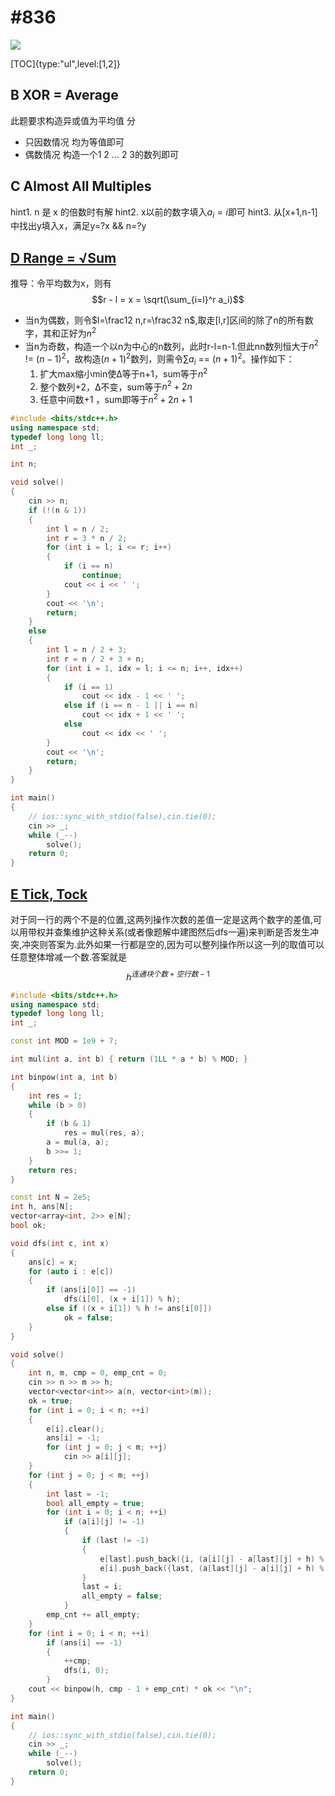 # #836

![](https://voidtech.cn/i/2022/11/29/nu6akl.png)

[TOC]{type:"ul",level:[1,2]}

## B XOR = Average
此题要求构造异或值为平均值
分
- 只因数情况
均为等值即可
- 偶数情况
构造一个1 2 ... 2 3的数列即可

## C Almost All Multiples
hint1. n 是 x 的倍数时有解
hint2. x以前的数字填入$a_i = i$即可
hint3. 从[x+1,n-1]中找出y填入x，满足y=?x && n=?y

## [D Range = √Sum](https://codeforces.com/contest/1758/problem/D)

推导：令平均数为x，则有
$$r - l = x = \sqrt(\sum_{i=l}^r a_i)$$
- 当n为偶数，则令$l=\frac12  n,r=\frac32 n$,取走[l,r]区间的除了n的所有数字，其和正好为$n^2$
- 当n为奇数，构造一个以n为中心的n数列，此时r-l=n-1.但此nn数列恒大于$n^2$ != $(n-1)^2$，故构造$(n+1)^2$数列，则需令$\sum{}a_i$ == $(n+1)^2$。操作如下：
    1. 扩大max缩小min使Δ等于n+1，sum等于$n^2$
    2. 整个数列+2，Δ不变，sum等于$n^2 + 2n$
    3. 任意中间数+1 ，sum即等于$n^2 + 2n + 1$

```c++
#include <bits/stdc++.h>
using namespace std;
typedef long long ll;
int _;

int n;

void solve()
{
    cin >> n;
    if (!(n & 1))
    {
        int l = n / 2;
        int r = 3 * n / 2;
        for (int i = l; i <= r; i++)
        {
            if (i == n)
                continue;
            cout << i << ' ';
        }
        cout << '\n';
        return;
    }
    else
    {
        int l = n / 2 + 3;
        int r = n / 2 + 3 + n;
        for (int i = 1, idx = l; i <= n; i++, idx++)
        {
            if (i == 1)
                cout << idx - 1 << ' ';
            else if (i == n - 1 || i == n)
                cout << idx + 1 << ' ';
            else
                cout << idx << ' ';
        }
        cout << '\n';
        return;
    }
}

int main()
{
    // ios::sync_with_stdio(false),cin.tie(0);
    cin >> _;
    while (_--)
        solve();
    return 0;
}
```

## [E Tick, Tock](https://codeforces.com/contest/1758/problem/E)

对于同一行的两个不是的位置,这两列操作次数的差值一定是这两个数字的差值,可以用带权并查集维护这种关系(或者像题解中建图然后dfs一遍)来判断是否发生冲突,冲突则答案为.此外如果一行都是空的,因为可以整列操作所以这一列的取值可以任意整体增减一个数.答案就是
$$h^{连通块个数+空行数-1}$$

```c++
#include <bits/stdc++.h>
using namespace std;
typedef long long ll;
int _;

const int MOD = 1e9 + 7;

int mul(int a, int b) { return (1LL * a * b) % MOD; }

int binpow(int a, int b)
{
    int res = 1;
    while (b > 0)
    {
        if (b & 1)
            res = mul(res, a);
        a = mul(a, a);
        b >>= 1;
    }
    return res;
}

const int N = 2e5;
int h, ans[N];
vector<array<int, 2>> e[N];
bool ok;

void dfs(int c, int x)
{
    ans[c] = x;
    for (auto i : e[c])
    {
        if (ans[i[0]] == -1)
            dfs(i[0], (x + i[1]) % h);
        else if ((x + i[1]) % h != ans[i[0]])
            ok = false;
    }
}

void solve()
{
    int n, m, cmp = 0, emp_cnt = 0;
    cin >> n >> m >> h;
    vector<vector<int>> a(n, vector<int>(m));
    ok = true;
    for (int i = 0; i < n; ++i)
    {
        e[i].clear();
        ans[i] = -1;
        for (int j = 0; j < m; ++j)
            cin >> a[i][j];
    }
    for (int j = 0; j < m; ++j)
    {
        int last = -1;
        bool all_empty = true;
        for (int i = 0; i < n; ++i)
            if (a[i][j] != -1)
            {
                if (last != -1)
                {
                    e[last].push_back({i, (a[i][j] - a[last][j] + h) % h});
                    e[i].push_back({last, (a[last][j] - a[i][j] + h) % h});
                }
                last = i;
                all_empty = false;
            }
        emp_cnt += all_empty;
    }
    for (int i = 0; i < n; ++i)
        if (ans[i] == -1)
        {
            ++cmp;
            dfs(i, 0);
        }
    cout << binpow(h, cmp - 1 + emp_cnt) * ok << "\n";
}

int main()
{
    // ios::sync_with_stdio(false),cin.tie(0);
    cin >> _;
    while (_--)
        solve();
    return 0;
}
```

